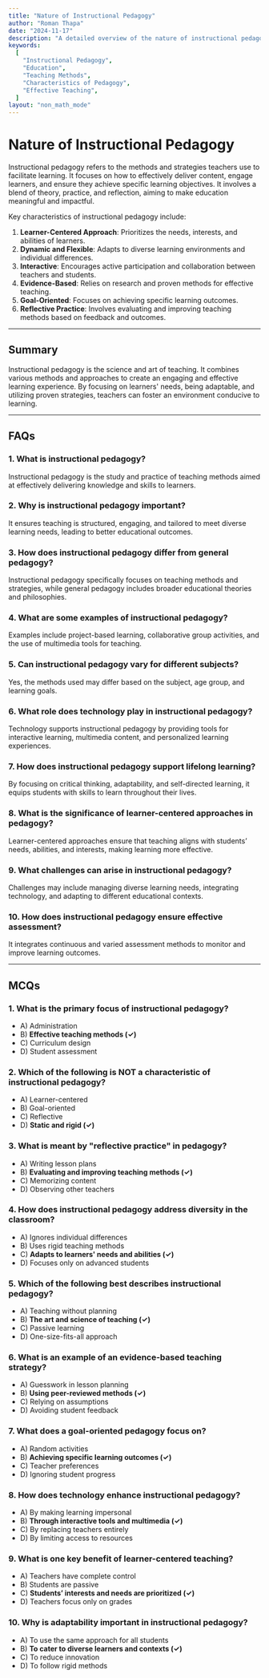 ```yaml
---
title: "Nature of Instructional Pedagogy"
author: "Roman Thapa"
date: "2024-11-17"
description: "A detailed overview of the nature of instructional pedagogy, highlighting its meaning, characteristics, and importance in education."
keywords:
  [
    "Instructional Pedagogy",
    "Education",
    "Teaching Methods",
    "Characteristics of Pedagogy",
    "Effective Teaching",
  ]
layout: "non_math_mode"
---
```


# Nature of Instructional Pedagogy

Instructional pedagogy refers to the methods and strategies teachers use to facilitate learning. It focuses on how to effectively deliver content, engage learners, and ensure they achieve specific learning objectives. It involves a blend of theory, practice, and reflection, aiming to make education meaningful and impactful.

Key characteristics of instructional pedagogy include:

1. **Learner-Centered Approach**: Prioritizes the needs, interests, and abilities of learners.
2. **Dynamic and Flexible**: Adapts to diverse learning environments and individual differences.
3. **Interactive**: Encourages active participation and collaboration between teachers and students.
4. **Evidence-Based**: Relies on research and proven methods for effective teaching.
5. **Goal-Oriented**: Focuses on achieving specific learning outcomes.
6. **Reflective Practice**: Involves evaluating and improving teaching methods based on feedback and outcomes.

---

## Summary

Instructional pedagogy is the science and art of teaching. It combines various methods and approaches to create an engaging and effective learning experience. By focusing on learners' needs, being adaptable, and utilizing proven strategies, teachers can foster an environment conducive to learning.

---

## FAQs

### 1. What is instructional pedagogy?

Instructional pedagogy is the study and practice of teaching methods aimed at effectively delivering knowledge and skills to learners.

### 2. Why is instructional pedagogy important?

It ensures teaching is structured, engaging, and tailored to meet diverse learning needs, leading to better educational outcomes.

### 3. How does instructional pedagogy differ from general pedagogy?

Instructional pedagogy specifically focuses on teaching methods and strategies, while general pedagogy includes broader educational theories and philosophies.

### 4. What are some examples of instructional pedagogy?

Examples include project-based learning, collaborative group activities, and the use of multimedia tools for teaching.

### 5. Can instructional pedagogy vary for different subjects?

Yes, the methods used may differ based on the subject, age group, and learning goals.

### 6. What role does technology play in instructional pedagogy?

Technology supports instructional pedagogy by providing tools for interactive learning, multimedia content, and personalized learning experiences.

### 7. How does instructional pedagogy support lifelong learning?

By focusing on critical thinking, adaptability, and self-directed learning, it equips students with skills to learn throughout their lives.

### 8. What is the significance of learner-centered approaches in pedagogy?

Learner-centered approaches ensure that teaching aligns with students’ needs, abilities, and interests, making learning more effective.

### 9. What challenges can arise in instructional pedagogy?

Challenges may include managing diverse learning needs, integrating technology, and adapting to different educational contexts.

### 10. How does instructional pedagogy ensure effective assessment?

It integrates continuous and varied assessment methods to monitor and improve learning outcomes.

---

## MCQs

### 1. What is the primary focus of instructional pedagogy?

- A) Administration
- B) **Effective teaching methods (✓)**
- C) Curriculum design
- D) Student assessment

### 2. Which of the following is NOT a characteristic of instructional pedagogy?

- A) Learner-centered
- B) Goal-oriented
- C) Reflective
- D) **Static and rigid (✓)**

### 3. What is meant by "reflective practice" in pedagogy?

- A) Writing lesson plans
- B) **Evaluating and improving teaching methods (✓)**
- C) Memorizing content
- D) Observing other teachers

### 4. How does instructional pedagogy address diversity in the classroom?

- A) Ignores individual differences
- B) Uses rigid teaching methods
- C) **Adapts to learners' needs and abilities (✓)**
- D) Focuses only on advanced students

### 5. Which of the following best describes instructional pedagogy?

- A) Teaching without planning
- B) **The art and science of teaching (✓)**
- C) Passive learning
- D) One-size-fits-all approach

### 6. What is an example of an evidence-based teaching strategy?

- A) Guesswork in lesson planning
- B) **Using peer-reviewed methods (✓)**
- C) Relying on assumptions
- D) Avoiding student feedback

### 7. What does a goal-oriented pedagogy focus on?

- A) Random activities
- B) **Achieving specific learning outcomes (✓)**
- C) Teacher preferences
- D) Ignoring student progress

### 8. How does technology enhance instructional pedagogy?

- A) By making learning impersonal
- B) **Through interactive tools and multimedia (✓)**
- C) By replacing teachers entirely
- D) By limiting access to resources

### 9. What is one key benefit of learner-centered teaching?

- A) Teachers have complete control
- B) Students are passive
- C) **Students’ interests and needs are prioritized (✓)**
- D) Teachers focus only on grades

### 10. Why is adaptability important in instructional pedagogy?

- A) To use the same approach for all students
- B) **To cater to diverse learners and contexts (✓)**
- C) To reduce innovation
- D) To follow rigid methods
